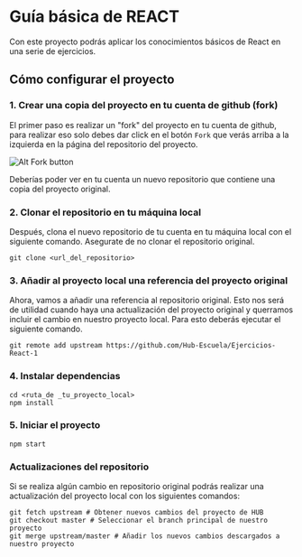# Guía básica de REACT

Con este proyecto podrás aplicar los conocimientos básicos de React en una serie de ejercicios.

## Cómo configurar el proyecto

### 1. Crear una copia del proyecto en tu cuenta de github (fork)
El primer paso es realizar un "fork" del proyecto en tu cuenta de github, para realizar eso solo debes dar click en el botón `Fork` que verás arriba a la izquierda en la página del repositorio del proyecto.

![Alt Fork button](https://www.linode.com/docs/development/version-control/how-to-install-git-and-clone-a-github-repository/github-fork.png)

Deberías poder ver en tu cuenta un nuevo repositorio que contiene una copia del proyecto original.

### 2. Clonar el repositorio en tu máquina local
Después, clona el nuevo repositorio de tu cuenta en tu máquina local con el siguiente comando. Asegurate de no clonar el repositorio original.
```
git clone <url_del_repositorio>
```

### 3. Añadir al proyecto local una referencia del proyecto original
Ahora, vamos a añadir una referencia al repositorio original. Esto nos será de utilidad cuando haya una actualización del proyecto original y querramos incluir el cambio en nuestro proyecto local.
Para esto deberás ejecutar el siguiente comando.
```
git remote add upstream https://github.com/Hub-Escuela/Ejercicios-React-1
```

### 4. Instalar dependencias
```
cd <ruta_de _tu_proyecto_local>
npm install
```

### 5. Iniciar el proyecto
```
npm start
```


### Actualizaciones del repositorio
Si se realiza algún cambio en repositorio original podrás realizar una actualización del proyecto local con los siguientes comandos:
```
git fetch upstream # Obtener nuevos cambios del proyecto de HUB
git checkout master # Seleccionar el branch principal de nuestro proyecto
git merge upstream/master # Añadir los nuevos cambios descargados a nuestro proyecto
```

